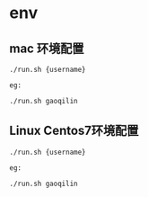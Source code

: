 # env 

## mac 环境配置

```
./run.sh {username}

eg:

./run.sh gaoqilin

```

## Linux Centos7环境配置

```
./run.sh {username}

eg:

./run.sh gaoqilin

```
